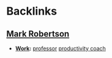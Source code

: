 
# Backlinks
## [Mark Robertson](<Mark Robertson.md>)
- **[Work](<Work.md>):** [professor](<professor.md>) [productivity coach](<productivity coach.md>)


